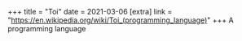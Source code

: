 +++
title = "Toi"
date = 2021-03-06
[extra]
link = "https://en.wikipedia.org/wiki/Toi_(programming_language)"
+++
A programming language

